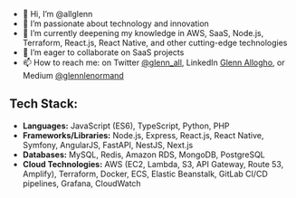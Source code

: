 - 👋 Hi, I’m @allglenn
- 👀 I’m passionate about technology and innovation
- 🌱 I’m currently deepening my knowledge in AWS, SaaS, Node.js, Terraform, React.js, React Native, and other cutting-edge technologies
- 💞️ I’m eager to collaborate on SaaS projects
- 📫 How to reach me: on Twitter [@glenn_all](https://twitter.com/glenn_all), LinkedIn [Glenn Allogho](https://www.linkedin.com/in/glenn-allogho-94649688/), or Medium [@glennlenormand](https://medium.com/@glennlenormand)

## Tech Stack:
- **Languages:** JavaScript (ES6), TypeScript, Python, PHP
- **Frameworks/Libraries:** Node.js, Express, React.js, React Native, Symfony, AngularJS, FastAPI, NestJS, Next.js
- **Databases:** MySQL, Redis, Amazon RDS, MongoDB, PostgreSQL
- **Cloud Technologies:** AWS (EC2, Lambda, S3, API Gateway, Route 53, Amplify), Terraform, Docker, ECS, Elastic Beanstalk, GitLab CI/CD pipelines, Grafana, CloudWatch
